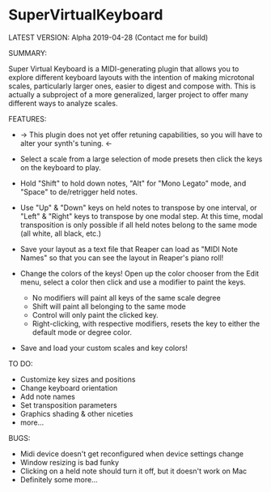 # SuperVirtualKeyboard

LATEST VERSION: Alpha 2019-04-28 (Contact me for build)

SUMMARY:

Super Virtual Keyboard is a MIDI-generating plugin that allows you to explore different keyboard layouts with the intention of making microtonal scales, particularly
larger ones, easier to digest and compose with. This is actually a subproject of a more generalized, larger project to offer many different ways to analyze scales.

FEATURES:

 - -> This plugin does not yet offer retuning capabilities, so you will have to alter your synth's tuning. <-

 - Select a scale from a large selection of mode presets then click the keys on the keyboard to play.

 - Hold "Shift" to hold down notes, "Alt" for "Mono Legato" mode, and "Space" to de/retrigger held notes.

 - Use "Up" & "Down" keys on held notes to transpose by one interval, or "Left" & "Right" keys to transpose by one modal step. 
   At this time, modal transposition is only possible if all held notes belong to the same mode (all white, all black, etc.)

 - Save your layout as a text file that Reaper can load as "MIDI Note Names" so that you can see the layout in Reaper's piano roll!
 
 - Change the colors of the keys! Open up the color chooser from the Edit menu, select a color then click and use a modifier to paint      the keys. 
    - No modifiers will paint all keys of the same scale degree
    - Shift will paint all belonging to the same mode
    - Control will only paint the clicked key.
    - Right-clicking, with respective modifiers, resets the key to either the default mode or degree color.
    
  - Save and load your custom scales and key colors!

TO DO:

 - Customize key sizes and positions
 - Change keyboard orientation
 - Add note names
 - Set transposition parameters
 - Graphics shading & other niceties
 - more...

BUGS:

 - Midi device doesn't get reconfigured when device settings change
 - Window resizing is bad funky
 - Clicking on a held note should turn it off, but it doesn't work on Mac
 - Definitely some more...
